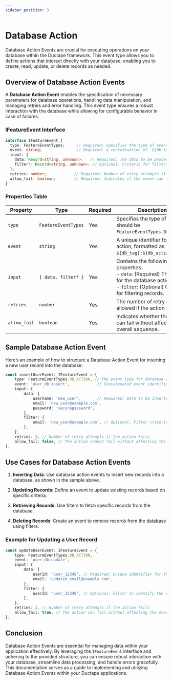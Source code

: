 ```yaml
---
sidebar_position: 3
---
```


# Database Action

Database Action Events are crucial for executing operations on your database within the Ductape framework. This event type allows you to define actions that interact directly with your database, enabling you to create, read, update, or delete records as needed.

## Overview of Database Action Events

A **Database Action Event** enables the specification of necessary parameters for database operations, handling data manipulation, and managing retries and error handling. This event type ensures a robust interaction with the database while allowing for configurable behavior in case of failures.

### IFeatureEvent Interface

```typescript
interface IFeatureEvent {
  type: FeatureEventTypes;     // Required: Specifies the type of event (should be FeatureEventTypes.DB_ACTION).
  event: string;               // Required: a concatenation of `${db_tag}:${db_action_tag}`
  input: {
    data: Record<string, unknown>;   // Required: The data to be processed in the database action.
    filter?: Record<string, unknown>; // Optional: Criteria for filtering records during read or delete operations.
  };
  retries: number;            // Required: Number of retry attempts if the notification fails.
  allow_fail: boolean;        // Required: Indicates if the event can fail without affecting the overall sequence.
}
```

### Properties Table

| Property    | Type                          | Required | Description                                                                                  |
|-------------|-------------------------------|----------|----------------------------------------------------------------------------------------------|
| `type`      | `FeatureEventTypes`          | Yes      | Specifies the type of event, should be `FeatureEventTypes.DB_ACTION`.                      |
| `event`     | `string`                     | Yes      | A unique identifier for the action, formatted as `${db_tag}:${db_action_tag}`.            |
| `input`     | `{ data, filter? }`          | Yes      | Contains the following properties: <br/> - `data`: (Required) The data for the database action. <br/> - `filter`: (Optional) Criteria for filtering records. |
| `retries`   | `number`                     | Yes      | The number of retry attempts allowed if the action fails.                                   |
| `allow_fail`| `boolean`                    | Yes      | Indicates whether the event can fail without affecting the overall sequence.                |

## Sample Database Action Event

Here’s an example of how to structure a Database Action Event for inserting a new user record into the database:

```typescript
const insertUserEvent: IFeatureEvent = {
    type: FeatureEventTypes.DB_ACTION, // The event type for database actions
    event: 'user_db:insert',            // Concatenated event identifier
    input: {
        data: {
            username: 'new_user',       // Required: Data to be inserted
            email: 'new_user@example.com',
            password: 'securepassword',
        },
        filter: {
            email: 'new_user@example.com', // Optional: Filter criteria for checking existing users
        },
    },
    retries: 3, // Number of retry attempts if the action fails
    allow_fail: false, // The action cannot fail without affecting the overall sequence
};
```

## Use Cases for Database Action Events

1. **Inserting Data**: Use database action events to insert new records into a database, as shown in the sample above.

2. **Updating Records**: Define an event to update existing records based on specific criteria.

3. **Retrieving Records**: Use filters to fetch specific records from the database.

4. **Deleting Records**: Create an event to remove records from the database using filters.

### Example for Updating a User Record

```typescript
const updateUserEvent: IFeatureEvent = {
    type: FeatureEventTypes.DB_ACTION,
    event: 'user_db:update',
    input: {
        data: {
            userId: 'user_12345', // Required: Unique identifier for the user to be updated
            email: 'updated_email@example.com',
        },
        filter: {
            userId: 'user_12345', // Optional: Filter to identify the record to be updated
        },
    },
    retries: 2, // Number of retry attempts if the action fails
    allow_fail: true, // The action can fail without affecting the overall sequence
};
```

## Conclusion

Database Action Events are essential for managing data within your application effectively. By leveraging the `IFeatureEvent` interface and adhering to the provided structure, you can ensure robust interaction with your database, streamline data processing, and handle errors gracefully. This documentation serves as a guide to implementing and utilizing Database Action Events within your Ductape applications.